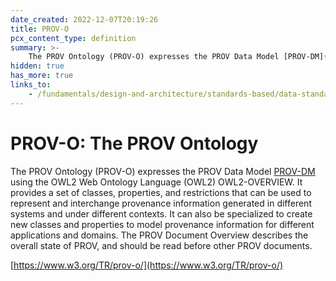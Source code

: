 ```yaml
---
date_created: 2022-12-07T20:19:26
title: PROV-O
pcx_content_type: definition
summary: >-
    The PROV Ontology (PROV-O) expresses the PROV Data Model [PROV-DM](/fundamentals/design-and-architecture/standards-based/data-standards/#prov-dm) using the OWL2 Web Ontology Language (OWL2) OWL2-OVERVIEW. It provides a set of classes, properties, and restrictions that can be used to represent and interchange provenance information generated in different systems and under different contexts. It can also be specialized to create new classes and properties to model provenance information for different applications and domains. The PROV Document Overview describes the overall state of PROV, and should be read before other PROV documents.
hidden: true
has_more: true
links_to:
    - /fundamentals/design-and-architecture/standards-based/data-standards/prov-dm
---
```


# PROV-O: The PROV Ontology

The PROV Ontology (PROV-O) expresses the PROV Data Model [PROV-DM](/fundamentals/design-and-architecture/standards-based/data-standards/prov-dm) using the OWL2 Web Ontology Language (OWL2) OWL2-OVERVIEW. It provides a set of classes, properties, and restrictions that can be used to represent and interchange provenance information generated in different systems and under different contexts. It can also be specialized to create new classes and properties to model provenance information for different applications and domains. The PROV Document Overview describes the overall state of PROV, and should be read before other PROV documents.

[https://www.w3.org/TR/prov-o/](https://www.w3.org/TR/prov-o/)
